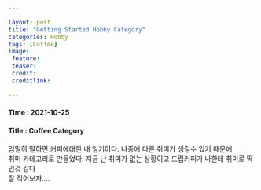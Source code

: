```yaml
---

layout: post
title: "Getting Started Hobby Category"
categories: Hobby
tags: [Coffee]
image:
 feature: 
 teaser: 
 credit:
 creditlink:

---
```


#### Time : 2021-10-25
#### Title : Coffee Category

엄밀히 말하면 커피에대한 내 일기이다. 나중에 다른 취미가 생길수 있기 때문에<br>
취미 카테고리로 만들었다. 지금 난 취미가 없는 상황이고 드립커피가 나한테 취미로 딱인것 같다<br>
잘 적어보자....<br>


